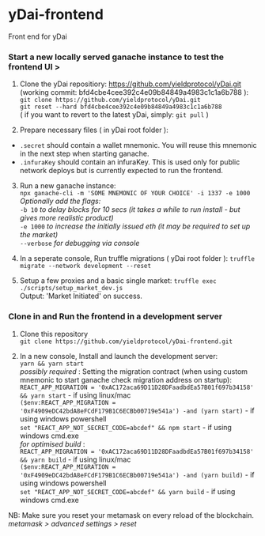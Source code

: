 # yDai-frontend
Front end for yDai 

### Start a new locally served ganache instance to test the frontend UI > 

1. Clone the yDai repositiory: https://github.com/yieldprotocol/yDai.git  (working commit: bfd4cbe4cee392c4e09b84849a4983c1c1a6b788 ):  
`git clone https://github.com/yieldprotocol/yDai.git`  
`git reset --hard bfd4cbe4cee392c4e09b84849a4983c1c1a6b788`    
( if you want to revert to the latest yDai, simply: `git pull` )

2. Prepare necessary files ( in yDai root folder ):
 - `.secret` should contain a wallet mnemonic. You will reuse this mnemonic in the next step when starting ganache.
 - `.infuraKey` should contain an infuraKey. This is used only for public network deploys but is currently expected to run the frontend. 

3. Run a new ganache instance:  
`npx ganache-cli -m 'SOME MNEMONIC OF YOUR CHOICE' -i 1337 -e 1000`  
*Optionally add the flags:*  
`-b 10` *to delay blocks for 10 secs (it takes a while to run install - but gives more realistic product)*  
`-e 1000` *to increase the initially issued eth (it may be required to set up the market)*  
`--verbose` *for debugging via console*  

4. In a seperate console, Run truffle migrations ( yDai root folder ): 
`truffle migrate --network development --reset`  

5. Setup a few proxies and a basic single market:
`truffle exec ./scripts/setup_market_dev.js`  
Output: 'Market Initiated' on success. 


### Clone in and Run the frontend in a development server

1. Clone this repository  
`git clone https://github.com/yieldprotocol/yDai-frontend.git`

2. In a new console, Install and launch the development server:  
`yarn && yarn start`  
*possibly required* : Setting the migration contract (when using custom mnemonic to start ganache check migration address on startup):  
`REACT_APP_MIGRATION = '0xAC172aca69D11D28DFaadbdEa57B01f697b34158' && yarn start`  - if using linux/mac  
`($env:REACT_APP_MIGRATION = '0xF4909eDC42bdA8eFCdF179B1C6ECBb00719e541a') -and (yarn start)`  - if using windows powershell  
`set "REACT_APP_NOT_SECRET_CODE=abcdef" && npm start` - if using windows cmd.exe  
*for optimised build* :  
`REACT_APP_MIGRATION = '0xAC172aca69D11D28DFaadbdEa57B01f697b34158' && yarn build`  - if using linux/mac  
`($env:REACT_APP_MIGRATION = '0xF4909eDC42bdA8eFCdF179B1C6ECBb00719e541a') -and (yarn build)`  - if using windows powershell  
`set "REACT_APP_NOT_SECRET_CODE=abcdef" && yarn build` - if using windows cmd.exe

NB: Make sure you reset your metamask on every reload of the blockchain.  
*metamask > advanced settings > reset*
